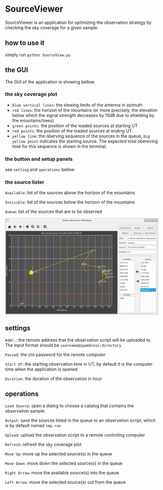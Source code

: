 # SourceViewer
SourceViewer is an application for optimizing the observation strategy by checking the sky coverage for a given sample.

## how to use it

simply run `python SourceView.py`



## the GUI

The GUI of the application is showing bellow.

### the sky coverage plot

- `blue vertical lines`: the slewing limits of the antenna in azimuth
- `red lines`: the horizon of the mountains (or more precisely, the elevation below which the signal strength decreases by 10dB due to shielding by the mountains/trees)
- `green points`: the position of the loaded sources at starting UT
- `red points`: the position of the loaded sources at ending UT
- `yellow line`: the oberving sequence of the sources in the queue, `big yellow point` indicates the starting source. The expected total obereving time for this sequence is shown in the terminal. 

### the button and setup panels

see `setting` and `operations` bellow

### the source lister

`Available`: list of the sources above the horizon of the mountains

`Invisible`: list of the sources below the horizon of the mountains

`Queue`: list of the sources that are to be observed



![SourceViewer](demo/SourceViewer.png)

## settings

`Addr.`: the remote address that the observation script will be uploaded to. The input format should be `username@ipaddress:directory`

`Passwd`: the `SSH` password for the remote computer

`Start UT`: the starting observation time in UT, by default it is the computer time when the application is opened

`Duration`: the duration of the observation in hour



## operations

`Load Source`: open a dialog to choose a catalog that contains the observation sample

`Output`: save the sources listed in the queue to an observation script, which is by default named `tmp.run`

`Upload`: upload the observation script to a remote controling computer

`Refresh`: refresh the sky coverage plot

`Move Up`: move up the selected source(s) in the queue

`Move Down`: move down the selected source(s) in the queue

`Right Arrow`: move the available source(s) into the queue

`Left Arrow`: move the selected source(s) out from the queue


